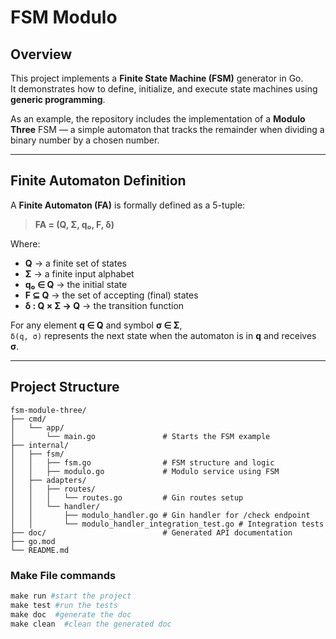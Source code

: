 #  FSM Modulo

##  Overview

This project implements a **Finite State Machine (FSM)** generator in Go.  
It demonstrates how to define, initialize, and execute state machines using **generic programming**.

As an example, the repository includes the implementation of a **Modulo Three** FSM — a simple automaton that tracks the remainder when dividing a binary number by a chosen number.

---

##  Finite Automaton Definition

A **Finite Automaton (FA)** is formally defined as a 5-tuple:

> **FA = (Q, Σ, q₀, F, δ)**

Where:

- **Q** → a finite set of states
- **Σ** → a finite input alphabet
- **q₀ ∈ Q** → the initial state
- **F ⊆ Q** → the set of accepting (final) states
- **δ : Q × Σ → Q** → the transition function

For any element **q ∈ Q** and symbol **σ ∈ Σ**,  
`δ(q, σ)` represents the next state when the automaton is in **q** and receives **σ**.

---


## Project Structure 
```
fsm-module-three/
├── cmd/
│   └── app/
│       └── main.go               # Starts the FSM example
├── internal/
│   ├── fsm/
│   │   ├── fsm.go                # FSM structure and logic
│   │   ├── modulo.go             # Modulo service using FSM
│   ├── adapters/
│   │   ├── routes/
│   │   │   └── routes.go         # Gin routes setup
│   │   └── handler/
│   │       ├── modulo_handler.go # Gin handler for /check endpoint
│   │       └── modulo_handler_integration_test.go # Integration tests
├── doc/                          # Generated API documentation
├── go.mod
└── README.md
```

### Make File commands

```makefile
make run #start the project
make test #run the tests
make doc  #generate the doc 
make clean  #clean the generated doc 
```